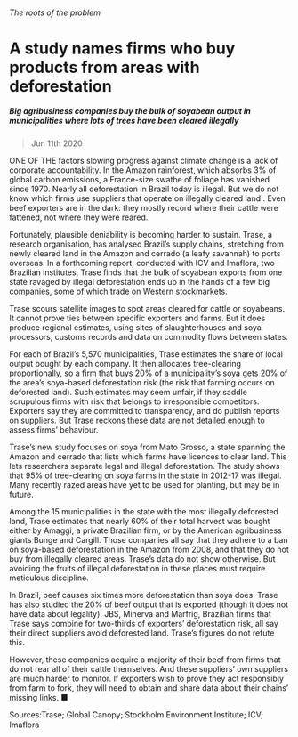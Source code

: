 ###### The roots of the problem
# A study names firms who buy products from areas with deforestation 
##### Big agribusiness companies buy the bulk of soyabean output in municipalities where lots of trees have been cleared illegally 
> Jun 11th 2020 


ONE OF THE factors slowing progress against climate change is a lack of corporate accountability. In the Amazon rainforest, which absorbs 3% of global carbon emissions, a France-size swathe of foliage has vanished since 1970. Nearly all deforestation in Brazil today is illegal. But we do not know which firms use suppliers that operate on illegally cleared land . Even beef exporters are in the dark: they mostly record where their cattle were fattened, not where they were reared.
Fortunately, plausible deniability is becoming harder to sustain. Trase, a research organisation, has analysed Brazil’s supply chains, stretching from newly cleared land in the Amazon and cerrado (a leafy savannah) to ports overseas. In a forthcoming report, conducted with ICV and Imaflora, two Brazilian institutes, Trase finds that the bulk of soyabean exports from one state ravaged by illegal deforestation ends up in the hands of a few big companies, some of which trade on Western stockmarkets.

Trase scours satellite images to spot areas cleared for cattle or soyabeans. It cannot prove ties between specific exporters and farms. But it does produce regional estimates, using sites of slaughterhouses and soya processors, customs records and data on commodity flows between states.
For each of Brazil’s 5,570 municipalities, Trase estimates the share of local output bought by each company. It then allocates tree-clearing proportionally, so a firm that buys 20% of a municipality’s soya gets 20% of the area’s soya-based deforestation risk (the risk that farming occurs on deforested land). Such estimates may seem unfair, if they saddle scrupulous firms with risk that belongs to irresponsible competitors. Exporters say they are committed to transparency, and do publish reports on suppliers. But Trase reckons these data are not detailed enough to assess firms’ behaviour.
Trase’s new study focuses on soya from Mato Grosso, a state spanning the Amazon and cerrado that lists which farms have licences to clear land. This lets researchers separate legal and illegal deforestation. The study shows that 95% of tree-clearing on soya farms in the state in 2012-17 was illegal. Many recently razed areas have yet to be used for planting, but may be in future.
Among the 15 municipalities in the state with the most illegally deforested land, Trase estimates that nearly 60% of their total harvest was bought either by Amaggi, a private Brazilian firm, or by the American agribusiness giants Bunge and Cargill. Those companies all say that they adhere to a ban on soya-based deforestation in the Amazon from 2008, and that they do not buy from illegally cleared areas. Trase’s data do not show otherwise. But avoiding the fruits of illegal deforestation in these places must require meticulous discipline.
In Brazil, beef causes six times more deforestation than soya does. Trase has also studied the 20% of beef output that is exported (though it does not have data about legality). JBS, Minerva and Marfrig, Brazilian firms that Trase says combine for two-thirds of exporters’ deforestation risk, all say their direct suppliers avoid deforested land. Trase’s figures do not refute this.
However, these companies acquire a majority of their beef from firms that do not rear all of their cattle themselves. And these suppliers’ own suppliers are much harder to monitor. If exporters wish to prove they act responsibly from farm to fork, they will need to obtain and share data about their chains’ missing links. ■
Sources:Trase; Global Canopy; Stockholm Environment Institute; ICV; Imaﬂora

